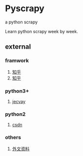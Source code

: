 Pyscrapy
========

a python scrapy

Learn python scrapy week by week.

## external

### framwork
1. [知乎](http://www.zhihu.com/question/20899988 'external link')
2. [知乎](http://www.zhihu.com/question/21358581 'external link')

### python3+
1. [jecvay](http://jecvay.com/2014/09/python3-web-bug-series1/ 'external link')

### python2
1. [csdn](http://blog.csdn.net/pleasecallmewhy/article/details/8922826 'external link')

### others
1. [外文资料](http://www.voidspace.org.uk/python/articles/urllib2.shtml#openers-and-handlers 'external link')
